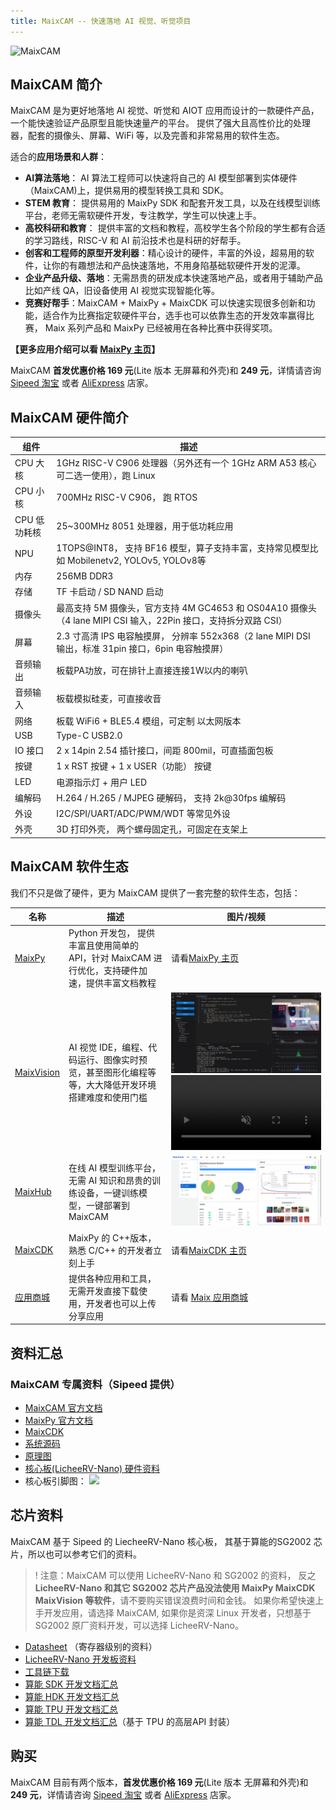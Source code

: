 ```yaml
---
title: MaixCAM -- 快速落地 AI 视觉、听觉项目
---
```


![MaixCAM](https://wiki.sipeed.com/maixpy/static/image/maixcam.png)

## MaixCAM 简介

MaixCAM 是为更好地落地 AI 视觉、听觉和 AIOT 应用而设计的一款硬件产品，一个能快速验证产品原型且能快速量产的平台。
提供了强大且高性价比的处理器，配套的摄像头、屏幕、WiFi 等，以及完善和非常易用的软件生态。

适合的**应用场景和人群**：
* **AI算法落地**： AI 算法工程师可以快速将自己的 AI 模型部署到实体硬件（MaixCAM)上，提供易用的模型转换工具和 SDK。
* **STEM 教育**： 提供易用的 MaixPy SDK 和配套开发工具，以及在线模型训练平台，老师无需软硬件开发，专注教学，学生可以快速上手。
* **高校科研和教育**： 提供丰富的文档和教程，高校学生各个阶段的学生都有合适的学习路线，RISC-V 和 AI 前沿技术也是科研的好帮手。
* **创客和工程师的原型开发利器**：精心设计的硬件，丰富的外设，超易用的软件，让你的有趣想法和产品快速落地，不用身陷基础软硬件开发的泥潭。
* **企业产品升级、落地**：无需昂贵的研发成本快速落地产品，或者用于辅助产品比如产线 QA，旧设备使用 AI 视觉实现智能化等。
* **竞赛好帮手**：MaixCAM + MaixPy + MaixCDK 可以快速实现很多创新和功能，适合作为比赛指定软硬件平台，选手也可以依靠生态的开发效率赢得比赛， Maix 系列产品和 MaixPy 已经被用在各种比赛中获得奖项。

**【更多应用介绍可以看 [MaixPy 主页](https://wiki.sipeed.com/maixpy/)】**

MaixCAM **首发优惠价格 169 元**(Lite 版本 无屏幕和外壳)和 **249 元**，详情请咨询 [Sipeed 淘宝](https://sipeed.taobao.com/) 或者 [AliExpress](https://www.aliexpress.com/store/911876460) 店家。

## MaixCAM 硬件简介

| 组件 | 描述 |
| --- | --- |
| CPU 大核 | 1GHz RISC-V C906 处理器（另外还有一个 1GHz ARM A53 核心可二选一使用），跑 Linux |
| CPU 小核 | 700MHz RISC-V C906， 跑 RTOS |
| CPU 低功耗核 | 25~300MHz 8051 处理器，用于低功耗应用 |
| NPU | 1TOPS@INT8， 支持 BF16 模型，算子支持丰富，支持常见模型比如 Mobilenetv2, YOLOv5, YOLOv8等 |
| 内存 | 256MB DDR3 |
| 存储 | TF 卡启动 / SD NAND 启动 |
| 摄像头 | 最高支持 5M 摄像头，官方支持 4M GC4653 和 OS04A10 摄像头（4 lane MIPI CSI 输入，22Pin 接口，支持拆分双路 CSI） |
| 屏幕 | 2.3 寸高清 IPS 电容触摸屏， 分辨率 552x368（2 lane MIPI DSI 输出，标准 31pin 接口，6pin 电容触摸屏） |
| 音频输出 | 板载PA功放，可在排针上直接连接1W以内的喇叭 |
| 音频输入 | 板载模拟硅麦，可直接收音 |
| 网络 | 板载 WiFi6 + BLE5.4 模组，可定制 以太网版本 |
| USB | Type-C USB2.0 |
| IO 接口 | 2 x 14pin 2.54 插针接口，间距 800mil，可直插面包板 |
| 按键 | 1 x RST 按键 + 1 x USER（功能） 按键 |
| LED | 电源指示灯 + 用户 LED |
| 编解码 | H.264 / H.265 / MJPEG 硬解码， 支持 2k@30fps 编解码 |
| 外设 | I2C/SPI/UART/ADC/PWM/WDT 等常见外设 |
| 外壳 | 3D 打印外壳， 两个螺母固定孔，可固定在支架上 |

## MaixCAM 软件生态

我们不只是做了硬件，更为 MaixCAM 提供了一套完整的软件生态，包括：

| 名称 | 描述 | 图片/视频 |
| --- | --- | --- |
| [MaixPy](https://wiki.sipeed.com/maixpy/) | Python 开发包， 提供丰富且使用简单的 API，针对 MaixCAM 进行优化，支持硬件加速，提供丰富文档教程 | 请看[MaixPy 主页](https://wiki.sipeed.com/maixpy/) |
| [MaixVision](https://wiki.sipeed.com/maixvision) | AI 视觉 IDE，编程、代码运行、图像实时预览，甚至图形化编程等等，大大降低开发环境搭建难度和使用门槛 | ![MaixVision](../../assets/maixcam/maixvision.jpg)  <video playsinline controls muted preload style="width:100%" src="https://wiki.sipeed.com/maixpy/static/video/maixvision.mp4"></video> |
| [MaixHub](https://maixhub.com) | 在线 AI 模型训练平台，无需 AI 知识和昂贵的训练设备，一键训练模型，一键部署到 MaixCAM | ![MaixVision](../../assets/maixcam/maixhub.jpg) |
| [MaixCDK](https://github.com/sipeed/MaixCDK) | MaixPy 的 C++版本，熟悉 C/C++ 的开发者立刻上手 | 请看[MaixCDK 主页](https://github.com/sipeed/MaixCDK) |
| [应用商城](https://maixhub.com) | 提供各种应用和工具，无需开发直接下载使用，开发者也可以上传分享应用 | 请看 [Maix 应用商城](https://maixhub.com/app) |


## 资料汇总

### MaixCAM 专属资料（Sipeed 提供）

* [MaixCAM 官方文档](https://wiki.sipeed.com/maixcam)
* [MaixPy 官方文档](https://wiki.sipeed.com/maixpy/)
* [MaixCDK](https://github.com/sipeed/MaixCDK)
* [系统源码](https://github.com/sipeed/LicheeRV-Nano-Build)
* [原理图](https://cn.dl.sipeed.com/shareURL/LICHEE/LicheeRV_Nano/02_Schematic)
* [核心板(LicheeRV-Nano) 硬件资料](https://cn.dl.sipeed.com/shareURL/LICHEE/LicheeRV_Nano)
* 核心板引脚图：
![](http://127.0.0.1:2333/hardware/zh/lichee/assets/RV_Nano/intro/RV_Nano_3.jpg)

## 芯片资料

MaixCAM 基于 Sipeed 的 LiecheeRV-Nano 核心板， 其基于算能的SG2002 芯片，所以也可以参考它们的资料。
>! 注意：MaixCAM 可以使用 LicheeRV-Nano 和 SG2002 的资料， 反之 **LicheeRV-Nano 和其它 SG2002 芯片产品没法使用 MaixPy MaixCDK MaixVision 等软件**，请不要购买错误浪费时间和金钱。
> 如果你希望快速上手开发应用，请选择 MaixCAM, 如果你是资深 Linux 开发者，只想基于 SG2002 原厂资料开发，可以选择 LicheeRV-Nano。

* [Datasheet](https://github.com/sophgo/sophgo-doc/releases) （寄存器级别的资料）
* [LicheeRV-Nano 开发板资料](https://wiki.sipeed.com/hardware/zh/lichee/RV_Nano/1_intro.html)
* [工具链下载](https://sophon-file.sophon.cn/sophon-prod-s3/drive/23/03/07/16/host-tools.tar.gz)
* [算能 SDK 开发文档汇总](https://developer.sophgo.com/thread/471.html)
* [算能 HDK 开发文档汇总](https://developer.sophgo.com/thread/472.html)
* [算能 TPU 开发文档汇总](https://developer.sophgo.com/thread/473.html)
* [算能 TDL 开发文档汇总](https://developer.sophgo.com/thread/556.html)（基于 TPU 的高层API 封装）

## 购买

MaixCAM 目前有两个版本，**首发优惠价格 169 元**(Lite 版本 无屏幕和外壳)和 **249 元**，详情请咨询 [Sipeed 淘宝](https://sipeed.taobao.com/) 或者 [AliExpress](https://www.aliexpress.com/store/911876460) 店家。

